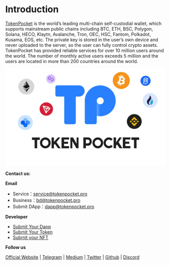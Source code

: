 # Introduction

[TokenPocket](https://www.tokenpocket.pro) is the world’s leading multi-chain self-custodial wallet, which supports mainstream public chains including BTC, ETH, BSC, Polygon, Solana, HECO, Klaytn, Avalanche, Tron, OEC, HSC, Fantom, Polkadot, Kusama, EOS, etc. The private key is stored in the user’s own device and never uploaded to the server, so the user can fully control crypto assets. TokenPocket has provided reliable services for over 10 million users around the world. The number of monthly active users exceeds 5 million and the users are located in more than 200 countries around the world.

![](<.gitbook/assets/image (41).png>)

**Contact us:**

**Email**

* Service：service@tokenpocket.pro
* Business：bd@tokenpocket.pro
* Submit DApp：dapp@tokenpocket.pro

**Developer**

* [Submit Your Dapp](https://www.tokenpocket.pro/en/submit/dapp)
* [Submit Your Token](https://www.tokenpocket.pro/en/submit/token)
* [Submit your NFT](https://tokenpocket.pro/en/submit/nft)

**Follow us**

[Official Website](https://www.tokenpocket.pro)  |  [Telegram](https://t.me/tokenPocket\_en)  |  [Medium](https://tokenpocket-gm.medium.com)  |  [Twitter](https://medium.com/@tokenpocket.gm)  |  [Github](https://help.tokenpocket.pro/en/) | [Discord](https://discord.gg/rHDeXvzrbw)


